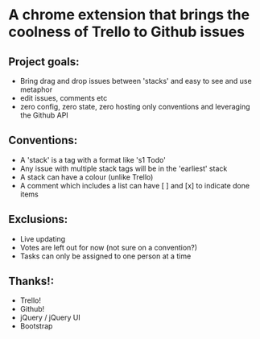 # A chrome extension that brings the coolness of Trello to Github issues

## Project goals:

 - Bring drag and drop issues between 'stacks' and easy to see and use metaphor
 - edit issues, comments etc
 - zero config, zero state, zero hosting only conventions and leveraging the Github API


## Conventions:

 - A 'stack' is a tag with a format like 's1 Todo'
 - Any issue with multiple stack tags will be in the 'earliest' stack
 - A stack can have a colour (unlike Trello)
 - A comment which includes a list can have [ ] and [x] to indicate done items


## Exclusions:

 - Live updating
 - Votes are left out for now (not sure on a convention?)
 - Tasks can only be assigned to one person at a time

## Thanks!:

 - Trello!
 - Github!
 - jQuery / jQuery UI
 - Bootstrap



